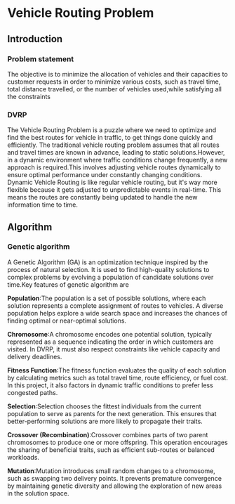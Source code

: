 # Vehicle Routing Problem

## Introduction
### Problem statement 
The objective is to minimize the allocation of vehicles and their capacities to customer requests in order to minimize various costs, such as travel time, total distance travelled, or the number of vehicles used,while satisfying all the constraints

### DVRP
 The Vehicle Routing Problem is a puzzle where we need to optimize and find the best routes 
for vehicle in traffic, to get things done quickly and efficiently. 
The traditional vehicle routing problem assumes that all routes and travel times are known in advance, leading to static solutions.However, in a dynamic environment where traffic conditions change frequently, a new approach is required.This involves adjusting vehicle routes dynamically to ensure optimal performance under constantly changing conditions.
 Dynamic Vehicle Routing is like regular vehicle routing, but it's way more flexible because it 
gets adjusted to unpredictable events in real-time. This means the routes are constantly being 
updated to handle the new information time to time.

## Algorithm
### Genetic algorithm
A Genetic Algorithm (GA) is an optimization technique inspired by the process of natural selection. It is used to find high-quality solutions to complex problems by evolving a population of candidate solutions over time.Key features of genetic algorithm are

**Population**:The population is a set of possible solutions, where each solution represents a complete assignment of routes to vehicles. A diverse population helps explore a wide search space and increases the chances of finding optimal or near-optimal solutions.

**Chromosome**:A chromosome encodes one potential solution, typically represented as a sequence indicating the order in which customers are visited. In DVRP, it must also respect constraints like vehicle capacity and delivery deadlines.

**Fitness Function**:The fitness function evaluates the quality of each solution by calculating metrics such as total travel time, route efficiency, or fuel cost. In this project, it also factors in dynamic traffic conditions to prefer less congested paths.

**Selection**:Selection chooses the fittest individuals from the current population to serve as parents for the next generation. This ensures that better-performing solutions are more likely to propagate their traits.

**Crossover (Recombination)**:Crossover combines parts of two parent chromosomes to produce one or more offspring. This operation encourages the sharing of beneficial traits, such as efficient sub-routes or balanced workloads.

**Mutation**:Mutation introduces small random changes to a chromosome, such as swapping two delivery points. It prevents premature convergence by maintaining genetic diversity and allowing the exploration of new areas in the solution space.




